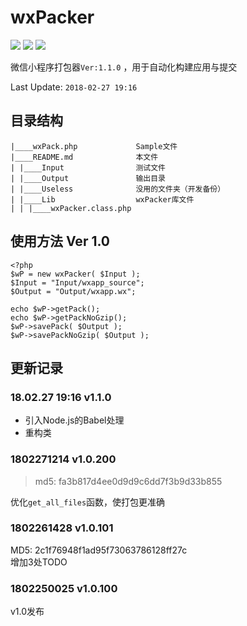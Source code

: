# wxPacker


![][php]  ![][1] ![][2] 

微信小程序打包器`Ver:1.1.0` ，用于自动化构建应用与提交 

Last Update: `2018-02-27 19:16 `

## 目录结构 
```
|____wxPack.php				Sample文件
|____README.md				本文件
| |____Input				测试文件
| |____Output				输出目录
| |____Useless				没用的文件夹（开发备份）
| |____Lib					wxPacker库文件
| | |____wxPacker.class.php
```


## 使用方法 Ver 1.0
```
<?php
$wP = new wxPacker( $Input );
$Input = "Input/wxapp_source";
$Output = "Output/wxapp.wx";

echo $wP->getPack();
echo $wP->getPackNoGzip();
$wP->savePack( $Output );
$wP->savePackNoGzip( $Output );
```

## 更新记录
### 18.02.27 19:16 v1.1.0
- 引入Node.js的Babel处理
- 重构类

### 1802271214 v1.0.200
>md5: fa3b817d4ee0d9d9c6dd7f3b9d33b855

优化`get_all_files`函数，使打包更准确


### 1802261428 v1.0.101
MD5: 2c1f76948f1ad95f73063786128ff27c  
增加3处TODO  

### 1802250025 v1.0.100
v1.0发布

[1]:https://img.shields.io/travis/rust-lang/rust.svg
[php]:https://img.shields.io/packagist/php-v/symfony/symfony.svg?style=flat-square
[2]:https://img.shields.io/redmine/plugin/stars/redmine_xlsx_format_issue_exporter.svg
